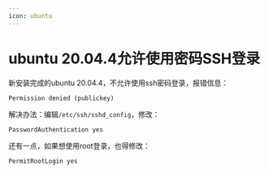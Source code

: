 ```yaml
---
icon: ubuntu
---
```




# ubuntu 20.04.4允许使用密码SSH登录

新安装完成的ubuntu 20.04.4，不允许使用ssh密码登录，报错信息：

````console
Permission denied (publickey)
````

解决办法：编辑`/etc/ssh/sshd_config`，修改：

````
PasswordAuthentication yes
````

还有一点，如果想使用root登录，也得修改：

````
PermitRootLogin yes
````

